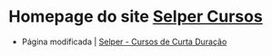 # Homepage do site [Selper Cursos](http://www.selperbrasil.org.br/cursos/)
<!-- Protótipo para nova página | [InVision](https://invis.io/M9FQ7VRVJY4)-->

- Página modificada | [Selper - Cursos de Curta Duração ](https://faahbih.github.io/web-php/)

<!-- Landing Page demo | [Selper - Cursos de Curta Duração](https://faahbih.github.io/landing-page/) | [Código no Github](https://github.com/faahbih/landing-page) -->


